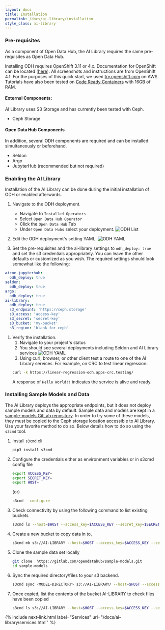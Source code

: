 ```yaml
---
layout: docs
title: Installation
permalink: /docs/ai-library/installation
style_class: ai-library
---
```


### Pre-requisites
As a component of Open Data Hub, the AI Library requires the same pre-requisites as Open Data Hub.

Installing ODH requires OpenShift 3.11 or 4.x. Documentation for OpenShift can be located ([here](https://docs.openshift.com/container-platform/4.1/welcome/index.html)).  All screenshots and instructions are from OpenShift 4.1.  For the purposes of this quick start, we used [try.openshift.com](https://try.openshift.com/) on AWS.  Tutorials have also been tested on [Code Ready Containers](https://code-ready.github.io/crc/) with 16GB of RAM.

#### External Components:
AI Library uses S3 Storage and has currently been tested with Ceph.
- Ceph Storage


#### Open Data Hub Components
In addition, several ODH components are required and can be installed simultaneously or beforehand.  
- Seldon
- Argo
- JupyterHub (recommended but not required)


### Enabling the AI Library

Installation of the AI Library can be done during the initial installation of ODH or enabled afterwards.

1.  Navigate to the ODH deployment.
    - Navigate to `Installed Operators` 
    - Select `Open Data Hub Operator`
    - Click the `Open Data Hub` Tab
    - Under `Open Data Hubs` select your deployment.
![ODH List]({{site.baseurl}}/assets/img/pages/docs/ai-library/installation/1-odh-list.png "ODH List")

1.  Edit the ODH deployment's setting YAML.
![ODH YAML]({{site.baseurl}}/assets/img/pages/docs/ai-library/installation/2-odh-yaml.png "ODH YAML")

1.  Set the pre-requisites and the ai-library settings to `odh_deploy: true` and set the s3 credentials appropriately.  You can  leave the other defaults or customized as you wish.  The required settings should look somewhat like the following:
```yaml
aicoe-jupyterhub:
  odh_deploy: true
seldon:
  odh_deploy: true
argo:
  odh_deploy: true
ai-library:
  odh_deploy: true
  s3_endpoint: 'https://ceph.storage'
  s3_access: 'access-key'
  s3_secret: 'secret-key'
  s3_bucket: 'my-bucket'
  s3_region: 'blank-for-ceph'
```

1.  Verify the installation.  
    1.  Navigate to your project's status
    1.  You should see several deployments including Seldon and AI Library services
    ![ODH YAML]({{site.baseurl}}/assets/img/pages/docs/ai-library/installation/2-odh-yaml.png "3-verify")
    1.  Using curl, browser, or other client test a route to one of the AI Library services.  For example, on CRC to test linear regression:
    ```bash
    curl -k https://linear-regression-odh.apps-crc.testing/
    ```
    A response of `Hello World!!` indicates the service is alive and ready.
    
    
### Installing Sample Models and Data

The AI Library deploys the appropriate endpoints, but it does not deploy sample models and data by default.  Sample data and models are kept in a [sample-models GitLab repository](https://gitlab.com/opendatahub/sample-models.git).  In order to try some of these models, they must be copied to the Ceph storage location accessible to AI Library.  Use your favorite method to do so.  Below details how to do so using the `s3cmd` tool.

1.  Install `s3cmd` cli
    ```bash
    pip3 install s3cmd
    ```

1.  Configure the credentials either as environment variables or in s3cmd config file
    ```bash
    export ACCESS_KEY=
    export SECRET_KEY=
    export HOST=
    ```
    (or)
    ```bash
    s3cmd --configure
    ```

1.  Check connectivity by using the following command to list existing buckets
    ```bash
    s3cmd ls --host=$HOST --access_key=$ACCESS_KEY --secret_key=$SECRET_KEY
    ```
1.  Create a new bucket to copy data in to,
    ```bash
    s3cmd mb s3://AI-LIBRARY --host=$HOST --access_key=$ACCESS_KEY --secret_key=$SECRET_KEY
    ```
1.  Clone the sample data set locally
    ```bash
    git clone ​ https://gitlab.com/opendatahub/sample-models.git
    cd sample-models
    ```

1.  Sync the required directory/files to your s3 backend.
    ```bash
    s3cmd sync <MODEL-DIRECTORY> s3://AI-LIBRARY/ --host=$HOST --access_key=$ACCESS_KEY --secret_key=$SECRET_KEY
    ```
1.  Once copied, list the contents of the bucket AI-LIBRARY to check files have been copied
    ```bash
    s3cmd ls s3://AI-LIBRARY --host=$HOST --access_key=$ACCESS_KEY --secret_key=$SECRET_KEY --recursive
    ```

{% include next-link.html label="Services" url="/docs/ai-library/services.html" %}

